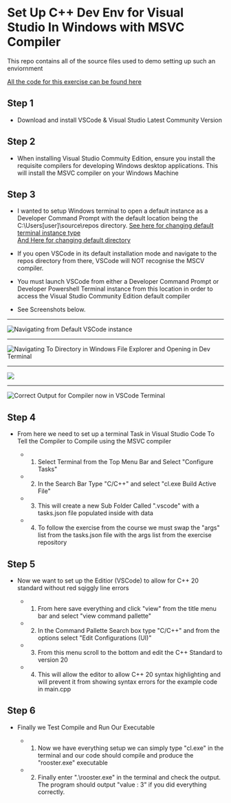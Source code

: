 # Set Up C++ Dev Env for Visual Studio In Windows with MSVC Compiler

This repo contains all of the source files used to demo setting up such an enviornment

[All the code for this exercise can be found here](https://github.com/rutura/The-C-20-Masterclass-Source-Code/tree/main/02.EnvironmentSetup/1.Windows/4.V_s_CodeMsvcConfiguration)


## Step 1

- Download and install VSCode & Visual Studio Latest Community Version

## Step 2

- When installing Visual Studio Commuity Edition, ensure you install the requisite compilers for developing Windows desktop applications. This will install the MSVC compiler on your Windows Machine

## Step 3

- I wanted to setup Windows terminal to open a default instance as a Developer Command Prompt with the default location being the C:\Users\[user]\source\repos directory. 
[See here for changing default terminal instance type](https://www.thewindowsclub.com/how-to-open-customize-and-configure-windows-terminal-settings)        
[And Here for changing default directory](https://www.thewindowsclub.com/how-to-change-starting-directory-in-windows-terminal)

- If you open VSCode in its default installation mode and navigate to the repos directory from there, VSCode will NOT recognise the MSCV compiler. 

- You must launch VSCode from either a Developer Command Prompt or Developer Powershell Terminal instance from this location in order to access the Visual Studio Community Edition default compiler

- See Screenshots below.
---
![Navigating from Default VSCode instance](https://i.imgur.com/410Ngzf.png)

---
![Navigating To Directory in Windows File Explorer and Opening in Dev Terminal](https://i.imgur.com/pkx7Sbk.png)

---
![](https://i.imgur.com/jNQCVIh.png)

---
![Correct Output for Compiler now in VSCode Terminal](https://i.imgur.com/I7GRoXK.png)    

## Step 4

- From here we need to set up a terminal Task in Visual Studio Code To Tell the Compiler to Compile using the MSVC compiler

  - 1. Select Terminal from the Top Menu Bar and Select "Configure Tasks"
  - 2. In the Search Bar Type "C/C++" and select "cl.exe Build Active File"
  - 3. This will create a new Sub Folder Called ".vscode" with a tasks.json file populated inside with data
  - 4. To follow the exercise from the course we must swap the "args" list from the tasks.json file with the args list from the exercise repository

## Step 5

- Now we want to set up the Editior (VSCode) to allow for C++ 20 standard without red sqiggly line errors  

  - 1. From here save everything and click "view" from the title menu bar and select "view command pallette"
  - 2. In the Command Pallette Search box type "C/C++" and from the options select "Edit Configurations (UI)"
  - 3. From this menu scroll to the bottom and edit the C++ Standard to version 20
  - 4. This will allow the editor to allow C++ 20 syntax highlighting and will prevent it from showing syntax errors for the example code in main.cpp

## Step 6

- Finally we Test Compile and Run Our Executable

  - 1. Now we have everything setup we can simply type "cl.exe" in the terminal and our code should compile and produce the "rooster.exe" executable
  - 2. Finally enter ".\rooster.exe" in the terminal and check the output. The program should output "value : 3" if you did everything correctly.